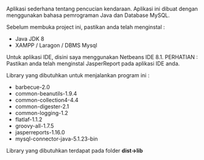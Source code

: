 

Aplikasi sederhana tentang pencucian kendaraan. 
Aplikasi ini dibuat dengan menggunakan bahasa pemrograman Java dan Database MySQL.

Sebelum membuka project ini, pastikan anda telah menginstal :
  - Java JDK 8
  - XAMPP / Laragon / DBMS Mysql

Untuk aplikasi IDE, disini saya menggunakan Netbeans IDE 8.1.
PERHATIAN : Pastikan anda telah menginstal JasperReport pada aplikasi IDE anda.

Library yang dibutuhkan untuk menjalankan program ini :
  - barbecue-2.0
  - common-beanutils-1.9.4
  - common-collection4-4.4
  - common-digester-2.1
  - common-logging-1.2
  - flatlaf-1.1.2
  - groovy-all-1.7.5
  - jasperreports-1.16.0
  - mysql-connector-java-5.1.23-bin

Library yang dibutuhkan terdapat pada folder **dist->lib**
